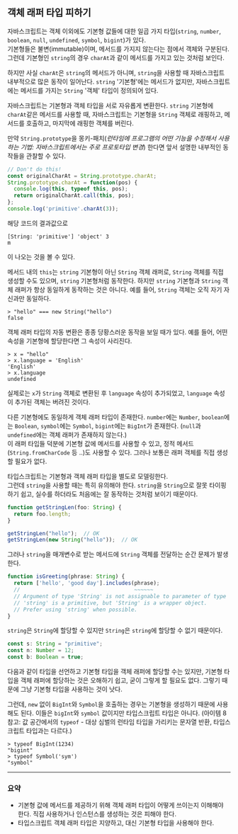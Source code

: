 ## 객체 래퍼 타입 피하기

자바스크립트는 객체 이외에도 기본형 값들에 대한 일곱 가지 타입(`string`, `number`, `boolean`, `null`, `undefined`, `symbol`, `bigint`)가 있다.  
기본형들은 불변(immutable)이며, 메서드를 가지지 않는다는 점에서 객체와 구분된다. 그런데 기본형인 `string`의 경우 `charAt`과 같이 메서드를 가지고 있는 것처럼 보인다.  

하지만 사실 `charAt`은 `string`의 메서드가 아니며, `string`을 사용할 때 자바스크립트 내부적으로 많은 동작이 일어난다. `string` '기본형'에는 메서드가 없지만, 자바스크립트에는 메서드를 가지는 `String` '객체' 타입이 정의되어 있다.  

자바스크립트는 기본형과 객체 타입을 서로 자유롭게 변환한다. `string` 기본형에 `charAt`같은 메서드를 사용할 때, 자바스크립트는 기본형을 `String` 객체로 래핑하고, 메서드를 호출하고, 마지막에 래핑한 객체를 버린다.  

만약 `String.prototype`을 몽키-패치(_런타임에 프로그램의 어떤 기능을 수정해서 사용하는 기법: 자바스크립트에서는 주로 프로토타입 변경_) 한다면 앞서 설명한 내부적인 동작들을 관찰할 수 있다.

```ts
// Don't do this!
const originalCharAt = String.prototype.charAt;
String.prototype.charAt = function(pos) {
  console.log(this, typeof this, pos);
  return originalCharAt.call(this, pos);
};
console.log('primitive'.charAt(3));
```
해당 코드의 결과값으로
```text
[String: 'primitive'] 'object' 3
m
```
이 나오는 것을 볼 수 있다.  

메서드 내의 `this`는 `string` 기본형이 아닌 `String` 객체 래퍼로, `String` 객체를 직접 생성할 수도 있으며, `string` 기본형처럼 동작한다. 하지만 `string` 기본형과 `String` 객체 래퍼가 항상 동일하게 동작하는 것은 아니다. 예를 들어, `String` 객체는 오직 자기 자신과만 동일하다.  
```text
> "hello" === new String("hello")
false
```
객체 래퍼 타입의 자동 변환은 종종 당황스러운 동작을 보일 때가 있다. 예를 들어, 어떤 속성을 기본형에 할당한다면 그 속성이 사리진다.
```text
> x = "hello"
> x.language = 'English'
'English'
> x.language
undefined
```
실제로는 `x`가 `String` 객체로 변환된 후 `language` 속성이 추가되었고, `language` 속성이 추가된 객체는 버려진 것이다.  

다른 기본형에도 동일하게 객체 래퍼 타입이 존재한다. `number`에는 `Number`, `boolean`에는 `Boolean`, `symbol`에는 `Symbol`, `bigint`에는 `BigInt`가 존재한다. (`null`과 `undefined`에는 객체 래퍼가 존재하지 않는다.)  
이 래퍼 타입들 덕분에 기본형 값에 메서드를 사용할 수 있고, 정적 메서드(`String.fromCharCode` 등 ..)도 사용할 수 있다. 그러나 보통은 래퍼 객체를 직접 생성할 필요가 없다.  

타입스크립트는 기본형과 객체 래퍼 타입을 별도로 모델링한다.  
그런데 `string`을 사용할 때는 특히 유의해야 한다. `string`을 `String`으로 잘못 타이핑하기 쉽고, 실수를 하더라도 처음에는 잘 동작하는 것처럼 보이기 때문이다.  
```ts
function getStringLen(foo: String) {
  return foo.length;
}

getStringLen("hello");  // OK
getStringLen(new String("hello"));  // OK
```
그러나 `string`을 매개변수로 받는 메서드에 `String` 객체를 전달하는 순간 문제가 발생한다.  
```ts
function isGreeting(phrase: String) {
  return ['hello', 'good day'].includes(phrase);
  //                                    ~~~~~~
  // Argument of type 'String' is not assignable to parameter of type 'string'.
  // 'string' is a primitive, but 'String' is a wrapper object.
  // Prefer using 'string' when possible.
}
```
`string`은 `String`에 할당할 수 있지만 `String`은 `string`에 할당할 수 없기 때문이다.  
```ts
const s: String = "primitive";
const n: Number = 12;
const b: Boolean = true;
```
다음과 같이 타입을 선언하고 기본형 타입을 객체 래퍼에 할당할 수는 있지만, 기본형 타입을 객체 래퍼에 할당하는 것은 오해하기 쉽고, 굳이 그렇게 할 필요도 없다. 그렇기 때문에 그냥 기본형 타입을 사용하는 것이 낫다.  

그런데, `new` 없이 `BigInt`와 `Symbol`을 호출하는 경우는 기본형을 생성하기 때문에 사용해도 된다. 이들은 `bigInt`와 `symbol` 값이지만 타입스크립트 타입은 아니다. (아이템 8 참고: 값 공간에서의 `typeof` - 대상 심벌의 런타임 타입을 가리키는 문자열 반환, 타입스크립트 타입과는 다르다.)
```text
> typeof BigInt(1234)
"bigint"
> typeof Symbol('sym')
"symbol"
```

---
### 요약
* 기본형 값에 메서드를 제공하기 위해 객체 래퍼 타입이 어떻게 쓰이는지 이해해야 한다. 직접 사용하거나 인스턴스를 생성하는 것은 피해야 한다.
* 타입스크립트 객체 래퍼 타입은 지양하고, 대신 기본형 타입을 사용해야 한다.